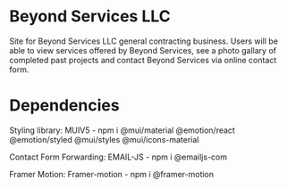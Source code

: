 # Beyond Services LLC

Site for Beyond Services LLC general contracting business. Users will be able to view services offered by Beyond Services, see a photo gallary of completed past projects and contact Beyond Services via online contact form.

# Dependencies

Styling library: MUIV5 - npm i @mui/material @emotion/react @emotion/styled @mui/styles @mui/icons-material

Contact Form Forwarding: EMAIL-JS - npm i @emailjs-com

Framer Motion: Framer-motion - npm i @framer-motion

